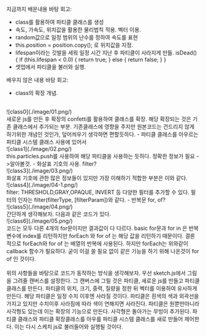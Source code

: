 <ParticleSystem>

지금까지 배운내용 바탕 회고:
- class를 활용하여 파티클 클래스를 생성
- 속도, 가속도, 위치값을 활용한 물리법칙 적용. 벡터 이용.
- random값으로 일정 범위의 난수를 정하여 속도를 표현
- this.position = position.copy(); 로 위치값을 지정.
- lifespan이라는 깃발을 세워 일정 시간 지난 후 파티클이 사라지게 만듦.
  isDead() {
    if (this.lifespan < 0.0) {
      return true;
    } else {
      return false;
    }
  }
- 셋업에서 파티클을 불러와 실행.

배우지 않은 내용 바탕 회고:
- class의 확장 개념.
<br/>
![class0](./image/01.png/)
<br/>
새로운 js를 만든 후 확장의 confetti를 활용하여 클래스를 확장. 해당 확장되는 것은 기존 클래스에서 추가되는 부분. 기존클래스에 영향을 주지만 원본코드는 건드리지 않게 하기위한 개념인 것인가, 덮어씌우기 생각하면 편할듯하다.
- 파티클 클래스를 아우르는 파티클 시스템 클래스 사용에 있어서
<br/>
![class1](./image/02.png/)
<br/>
this.particles.push를 사용하여 해당 파티클을 사용하는 듯하다. 정확한 정보가 필요 ->알아볼것.
- 화살표 기호의 사용. filter?
<br/>
![class3](./image/03.png/)
<br/>
화살표 기호에 관한 많은 정보들이 있지만 가장 이해하기 적합한 부분은 이와 같다.
<br/>
![class4](./image/04-1.png/)
<br/>
filter: THRESHOLD,GRAY,OPAQUE, INVERT 등 다양한 필터를 추가할 수 있다. 필터의 인자는
filter(filterType, [filterParam])와 같다.
- 반복문 for, of?
<br/>
![class5](./image/04.png/)
<br/>
간단하게 생각해보자. 다음과 같은 코드가 있다.
<br/>
![class6](./image/05.png/)
<br/>
코드는 모두 다른 4개의 for문이지만 결과값이 다 다르다. basic for문과 for in 은 반복변수에 index를 리턴하지만 forEach 와 for of 는 해당 값을 리턴하기 때문이다. 결론적으로 forEach와 for of 는 배열의 반복에 사용된다.
하지만 forEach는 위와같이 callback 함수가 필요하다. 굳이 이걸 쓸 필요 없이 같은 기능을 하기 위해 나온것이 for of 인 것이다.
<br/><br/>
위의 사항들을 바탕으로 코드가 동작하는 방식을 생각해보자.
우선 sketch.js에서 그림을 그려줄 캔버스를 설정한다. 그 캔버스에 그릴 것은 파티클, 새로운 js를 만들고 파티클 클래스를 만든다. 파티클의 위치, 크기, 중력, 질량을 정한 뒤 벡터를 이용하여 유사하게 만든다. 해당 파티클은 일정 수치 이후엔 사라질 것이다. 파티클은 흰색의 색과 외곽선을 가지고 있지만 수치이후 사라짐에 따라 색이 연해지면 사라진다. 파티클은 원뿐만아니라 사각형도 있는데 이는 확장의 기능으로 만든다. 사각형은 돌아가는 무빙이 추가된다. 파티클 클래스와 파티클 확장클래스를 아우를 파티클 시스템 클래스를 새로 만들어 제어한다. 이는 다시 스케치 js로 불러들어와 실행될 것이다.

